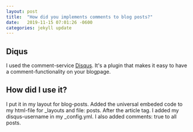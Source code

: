 ```yaml
---
layout: post
title:  "How did you implements comments to blog posts?"
date:   2019-11-15 07:01:26 -0600
categories: jekyll update
---
```


## Diqus

I used the comment-service [Disqus][Disqus]. It's a plugin that makes it easy to have a comment-functionality on your blogpage. 

## How did I use it?

I put it in my layout for blog-posts. Added the universal embeded code to my html-file for _layouts and file: posts. After the article tag.
I added my disqus-username in my _config.yml. I also added comments: true to all posts. 

[Disqus]: https://disqus.com/
